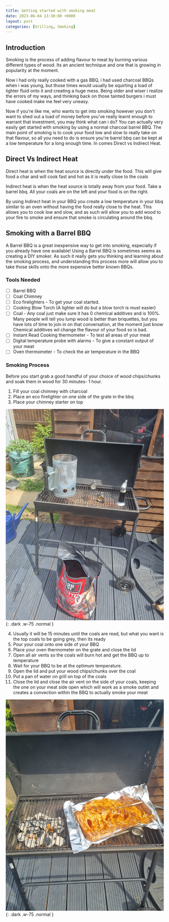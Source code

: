 ```yaml
---
title: Getting started with smoking meat
date: 2023-06-04 13:30:00 +0000
layout: post
categories: [Grilling, Smoking]
---
```

## Introduction
Smoking is the process of adding flavour to meat by burning various different types of wood. Its an ancient technique and one that is growing in popularity at the moment. 

Now i had only really cooked with a gas BBQ, i had used charcoal BBQs when i was young, but those times would usually be squirting a load of lighter fluid onto it and creating a huge mess. Being older and wiser i realize the errors of my ways, and thinking back on those tainted burgers i must have cooked make me feel very uneasy. 

Now if you're like me, who wants to get into smoking however you don't want to shed out a load of money before you've really learnt enough to warrant that investment, you may think what can i do? You can actually very easily get started with smoking by using a normal charcoal barrel BBQ. The main point of smoking is to cook your food low and slow to really take on that flavour, so all you need to do is ensure you're barrel bbq can be kept at a low temperature for a long enough time. In comes Direct vs Indirect Heat.

## Direct Vs Indirect Heat
Direct heat is when the heat source is directly under the food. This will give food a char and will cook fast and hot as it is really close to the coals

Indirect heat is when the heat source is totally away from your food. Take a barrel bbq. All your coals are on the left and your food is on the right. 

By using Indirect heat in your BBQ you create a low temperature in your bbq similar to an oven without having the food really close to the heat. This allows you to cook low and slow, and as such will allow you to add wood to your fire to smoke and ensure that smoke is circulating around the bbq. 

## Smoking with a Barrel BBQ
A Barrel BBQ is a great inexpensive way to get into smoking, especially if you already have one available! Using a Barrel BBQ is sometimes seems as creating a DIY smoker. As such it really gets you thinking and learning about the smoking process, and understanding this process more will allow you to take those skills onto the more expensive better known BBQs.

### Tools Needed
- [ ] Barrel BBQ
- [ ] Coal Chimney
- [ ] Eco firelighters - To get your coal started. 
- [ ] Cooking Blow Torch (A lighter will do but a blow torch is must easier)
- [ ] Coal - Any coal just make sure it has 0 chemical additives and is 100%. Many people will tell you lump wood is better than briquettes, but you have lots of time to join in on that conversation, at the moment just know Chemical additives wil change the flavour of your food so is bad. 
- [ ] Instant Read Cooking thermometer - To test all areas of your meat
- [ ] Digital temperature probe with alarms - To give a constant output of your meat
- [ ] Oven thermometer - To check the air temperature in the BBQ

### Smoking Process
Before you start grab a good handful of your choice of wood chips/chunks and soak them in wood for 30 minutes- 1 hour.

1. Fill your coal chimney with charcoal
2. Place an eco firelighter on one side of the grate in the bbq
3. Place your chimney starter on top

![Setup](/assets/images/Setup.jpg){: .dark .w-75 .normal }

4. Usually it will be 15 minutes until the coals are read, but what you want is the top coals to be going grey, then its ready
5. Pour your coal onto one side of your BBQ
6. Place your oven thermometer on the grate and close the lid
7. Open all air vents so the coals will burn hot and get the BBQ up to temperature
8. Wait for your BBQ to be at the optimum temperature.
9. Open the lid and put your wood chips/chunks over the coal
10. Put a pan of water on grill on top of the coals
11. Close the lid and close the air vent on the side of your coals, keeping the one on your meat side open which will work as a smoke outlet and creates a convection within the BBQ to actually smoke your meat

![Ribs](/assets/images/Ribs.jpg){: .dark .w-75 .normal }